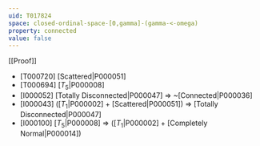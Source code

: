 ```yaml
---
uid: T017824
space: closed-ordinal-space-[0,gamma]-(gamma-<-omega)
property: connected
value: false
---
```

[[Proof]]

* [T000720] [Scattered|P000051]
* [T000694] [$T_5$|P000008]
* [I000052] [Totally Disconnected|P000047] => ~[Connected|P000036]
* [I000043] ([$T_1$|P000002] + [Scattered|P000051]) => [Totally Disconnected|P000047]
* [I000100] [$T_5$|P000008] => ([$T_1$|P000002] + [Completely Normal|P000014])

